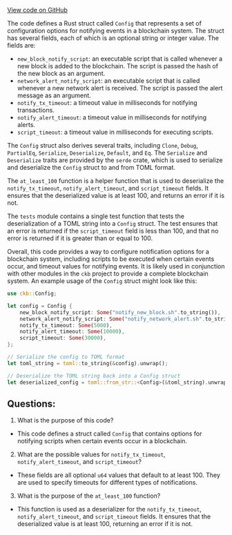 [View code on GitHub](https://github.com/nervosnetwork/ckb/blob/develop/util/app-config/src/configs/notify.rs)

The code defines a Rust struct called `Config` that represents a set of configuration options for notifying events in a blockchain system. The struct has several fields, each of which is an optional string or integer value. The fields are:

- `new_block_notify_script`: an executable script that is called whenever a new block is added to the blockchain. The script is passed the hash of the new block as an argument.
- `network_alert_notify_script`: an executable script that is called whenever a new network alert is received. The script is passed the alert message as an argument.
- `notify_tx_timeout`: a timeout value in milliseconds for notifying transactions.
- `notify_alert_timeout`: a timeout value in milliseconds for notifying alerts.
- `script_timeout`: a timeout value in milliseconds for executing scripts.

The `Config` struct also derives several traits, including `Clone`, `Debug`, `PartialEq`, `Serialize`, `Deserialize`, `Default`, and `Eq`. The `Serialize` and `Deserialize` traits are provided by the `serde` crate, which is used to serialize and deserialize the `Config` struct to and from TOML format.

The `at_least_100` function is a helper function that is used to deserialize the `notify_tx_timeout`, `notify_alert_timeout`, and `script_timeout` fields. It ensures that the deserialized value is at least 100, and returns an error if it is not.

The `tests` module contains a single test function that tests the deserialization of a TOML string into a `Config` struct. The test ensures that an error is returned if the `script_timeout` field is less than 100, and that no error is returned if it is greater than or equal to 100.

Overall, this code provides a way to configure notification options for a blockchain system, including scripts to be executed when certain events occur, and timeout values for notifying events. It is likely used in conjunction with other modules in the `ckb` project to provide a complete blockchain system. An example usage of the `Config` struct might look like this:

```rust
use ckb::Config;

let config = Config {
    new_block_notify_script: Some("notify_new_block.sh".to_string()),
    network_alert_notify_script: Some("notify_network_alert.sh".to_string()),
    notify_tx_timeout: Some(5000),
    notify_alert_timeout: Some(10000),
    script_timeout: Some(30000),
};

// Serialize the config to TOML format
let toml_string = toml::to_string(&config).unwrap();

// Deserialize the TOML string back into a Config struct
let deserialized_config = toml::from_str::<Config>(&toml_string).unwrap();
```
## Questions:
 1. What is the purpose of this code?
- This code defines a struct called `Config` that contains options for notifying scripts when certain events occur in a blockchain.

2. What are the possible values for `notify_tx_timeout`, `notify_alert_timeout`, and `script_timeout`?
- These fields are all optional `u64` values that default to at least 100. They are used to specify timeouts for different types of notifications.

3. What is the purpose of the `at_least_100` function?
- This function is used as a deserializer for the `notify_tx_timeout`, `notify_alert_timeout`, and `script_timeout` fields. It ensures that the deserialized value is at least 100, returning an error if it is not.

